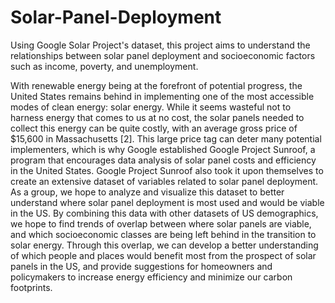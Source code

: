 # Solar-Panel-Deployment
Using Google Solar Project's dataset, this project aims to understand the relationships between solar panel deployment and socioeconomic factors such as income, poverty, and unemployment.

With renewable energy being at the forefront of potential progress, the United States remains behind in implementing one of the most accessible modes of clean energy: solar energy.  While it seems wasteful not to harness energy that comes to us at no cost, the solar panels needed to collect this energy can be quite costly, with an average gross price of $15,600 in Massachusetts [2].  This large price tag can deter many potential implementers, which is why Google established Google Project Sunroof, a program that encourages data analysis of solar panel costs and efficiency in the United States. Google Project Sunroof also took it upon themselves to create an extensive dataset of variables related to solar panel deployment. As a group, we hope to analyze and visualize this dataset to better understand where solar panel deployment is most used and would be viable in the US. By combining this data with other datasets of US demographics, we hope to find trends of overlap between where solar panels are viable, and which socioeconomic classes are being left behind in the transition to solar energy. Through this overlap, we can develop a better understanding of which people and places would benefit most from the prospect of solar panels in the US, and provide suggestions for homeowners and policymakers to increase energy efficiency and minimize our carbon footprints.
